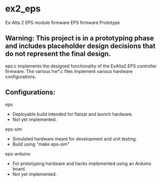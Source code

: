 # ex2_eps

Ex-Alta 2 EPS module firmware EPS firmware Prototype


## Warning: This project is in a prototyping phase and includes placeholder design decisions that do not represent the final design.


eps.c implements the designed functionality of the ExAlta2 EPS controller firmware.
The various hw*.c files implement various hardware configurations.

## Configurations:

eps
- Deployable build intended for flatsat and launch hardware.
- Not yet implemented.

eps-sim
- Simulated hardware meant for development and unit testing.
- Build using "make eps-sim"

eps-arduino
- For prototyping hardware and hacks implemented using an Arduino board.
- Not yet implemented.
